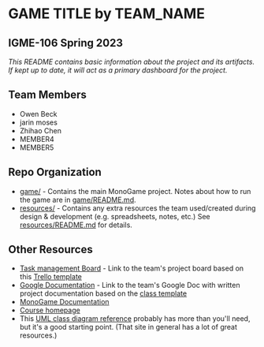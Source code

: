 # **GAME TITLE** by TEAM_NAME
## IGME-106 Spring 2023

_This README contains basic information about the project and its artifacts. If kept up to date, it will act as a primary dashboard for the project._

## Team Members
- Owen Beck
- jarin moses
- Zhihao Chen
- MEMBER4
- MEMBER5

## Repo Organization
- [game/](game/) - Contains the main MonoGame project. Notes about how to run the game are in [game/README.md](game/README.md).
- [resources/](resources/) - Contains any extra resources the team used/created during design & development (e.g. spreadsheets, notes, etc.) 
See [resources/README.md](resources/README.md) for details.

## Other Resources
- [Task management Board](TBD) - Link to the team's project board based on this [Trello template](https://trello.com/b/FYbymkCg/template-gdd-project-board)
- [Google Documentation](TBD) - Link to the team's Google Doc with written project documentation based on the [class template](https://docs.google.com/document/d/1Lom3OQ_XgbtvXoVCYa113UcY4q7x3yPT32sZIBy6vDo/edit?usp=share_link)
- [MonoGame Documentation](http://www.monogame.net/documentation/?page=main)
- [Course homepage](https://mycourses.rit.edu/d2l/home/1012413)
- This [UML class diagram reference](http://agilemodeling.com/artifacts/classDiagram.htm) probably has more than you'll need, but it's a good starting point. (That site in general has a lot of great resources.)
